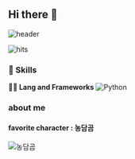 ## Hi there 👋
![header](https://capsule-render.vercel.app/api?type=waving&color=gradient&height=360&text=RMaeng+World%21&fontSize=65&fontAlign=50&fontAlignY=40&desc=instagram+%40r_maeng_2&descSize=20&descAlign=50&descAlignY=60)

![hits](https://hits.seeyoufarm.com/api/count/incr/badge.svg?url=https%3A%2F%2Fgithub.com%2FRMaeng2&edge_flat=false&title=hits)

### 🦾 Skills
**🧑‍💻 Lang and Frameworks**
![Python](https://img.shields.io/badge/python-3776AB.svg?&style=for-the-badge&logo=python&logoColor=white) 

### about me
#### favorite character : 농담곰
![농담곰]([https://i.pinimg.com/550x/c5/ae/3a/c5ae3a02a869f7381797046f59854d54.jpg](https://pbs.twimg.com/profile_images/1519730490919747584/aBNirN8-_400x400.jpg))

<!--
**RMaeng2/RMaeng2** is a ✨ _special_ ✨ repository because its `README.md` (this file) appears on your GitHub profile.

Here are some ideas to get you started:

- 🔭 I’m currently working on ...
- 🌱 I’m currently learning ...
- 👯 I’m looking to collaborate on ...
- 🤔 I’m looking for help with ...
- 💬 Ask me about ...
- 📫 How to reach me: ...
- 😄 Pronouns: ...
- ⚡ Fun fact: ...
-->

